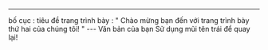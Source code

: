 ---
 bố cục : tiêu đề trang trình bày
 : " Chào mừng bạn đến với trang trình bày thứ hai của chúng tôi! " 
--- Văn bản của bạn Sử dụng mũi tên trái để quay lại!
